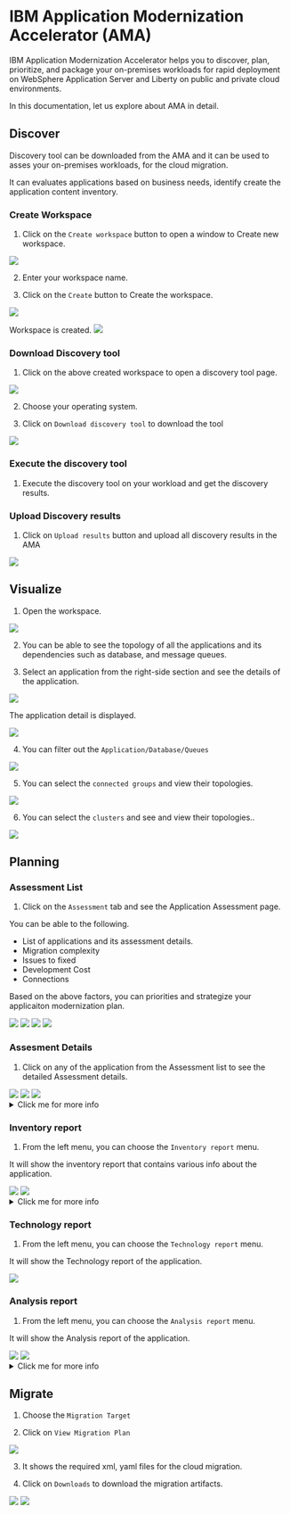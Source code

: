 # IBM Application Modernization Accelerator (AMA)

IBM Application Modernization Accelerator helps you to discover, plan, prioritize, and package your on-premises workloads for rapid deployment on WebSphere Application Server and Liberty on public and private cloud environments.

In this documentation, let us explore about AMA in detail.

## Discover

Discovery tool can be downloaded from the AMA and it can be used to asses your on-premises workloads, for the cloud migration. 

It can evaluates applications based on business needs, identify create the  application content inventory.

### Create Workspace

1. Click on the `Create workspace` button to open a window to Create new workspace.

<img src="images/a-11-workspace-1.png">

2. Enter your workspace name.

3. Click on the `Create` button to Create the workspace.

<img src="images/a-11-workspace-2.png">

Workspace is created.
<img src="images/a-11-workspace-3.png">

### Download Discovery tool

1. Click on the above created workspace to open a discovery tool page.

<img src="images/a-12-discovery-1.png">

2. Choose your operating system.

3. Click on `Download discovery tool` to download the tool

<img src="images/a-12-discovery-2.png">

### Execute the discovery tool 

1.  Execute the discovery tool on your workload and get the discovery results.


### Upload Discovery results

1. Click on `Upload results` button and upload all discovery results in the AMA

<img src="images/a-13-upload-results.png">

## Visualize

1. Open the workspace.

<img src="images/a-14-visualize-0.png">

2. You can be able to see the topology of all the applications and its dependencies such as database, and message queues.

3. Select an application from the right-side section and see the details of the application.

<img src="images/a-14-visualize-1.png">

The application detail is displayed.

<img src="images/a-14-visualize-2.png">

4. You can filter out the `Application/Database/Queues`

<img src="images/a-14-visualize-3.png">

5. You can select the `connected groups` and view their topologies.

<img src="images/a-14-visualize-4.png">

6. You can select the `clusters` and see and view their topologies..

<img src="images/a-14-visualize-5.png">

## Planning


### Assessment  List

1. Click on the `Assessment` tab and see the Application Assessment page.

You can be able to the following.
- List of applications and its assessment details.
- Migration complexity
- Issues to fixed
- Development Cost
- Connections

Based on the above factors, you can priorities and strategize your applicaiton modernization plan.

<img src="images/a-15-plan-1.png">
<img src="images/a-15-plan-2.png">
<img src="images/a-15-plan-3.png">
<img src="images/a-15-plan-4.png">

### Assesment Details

1. Click on any of the application from the Assessment list to see the detailed Assessment details.

<img src="images/a-16-detail-11.png">
<img src="images/a-16-detail-12.png">
<img src="images/a-16-detail-13.png">

<details><summary>Click me for more info</summary>

<img src="images/a-16-detail-14.png">
<img src="images/a-16-detail-15.png">
<img src="images/a-16-detail-16.png">
<img src="images/a-16-detail-17.png">
<img src="images/a-16-detail-18.png">
<img src="images/a-16-detail-19.png">
<img src="images/a-16-detail-20.png">
<img src="images/a-16-detail-21.png">
<img src="images/a-16-detail-22.png">
<img src="images/a-16-detail-23.png">
</details>

### Inventory report

1. From the left menu, you can choose the `Inventory report` menu.

It will show the inventory report that contains various info about the application.

<img src="images/a-18-report-inventory-10.png">
<img src="images/a-18-report-inventory-11.png">

<details><summary>Click me for more info</summary>

<img src="images/a-18-report-inventory-12.png">
<img src="images/a-18-report-inventory-13.png">
<img src="images/a-18-report-inventory-14.png">
<img src="images/a-18-report-inventory-15.png">
<img src="images/a-18-report-inventory-16.png">
<img src="images/a-18-report-inventory-17.png">
<img src="images/a-18-report-inventory-18.png">
<img src="images/a-18-report-inventory-19.png">
<img src="images/a-18-report-inventory-20.png">
<img src="images/a-18-report-inventory-21.png">
<img src="images/a-18-report-inventory-22.png">
<img src="images/a-18-report-inventory-23.png">
</details>

### Technology report

1. From the left menu, you can choose the `Technology report` menu.

It will show the Technology report of the application.

<img src="images/a-17-report-tech.png">

### Analysis report

1. From the left menu, you can choose the `Analysis report` menu.

It will show the Analysis report of the application.

<img src="images/a-19-report-issues-1.png">
<img src="images/a-19-report-issues-2.png">

<details><summary>Click me for more info</summary>

<img src="images/a-19-report-issues-3.png">
<img src="images/a-19-report-issues-4.png">
<img src="images/a-19-report-issues-5.png">
<img src="images/a-19-report-issues-7.png">
<img src="images/a-19-report-issues-8.png">
</details>

## Migrate

1. Choose the `Migration Target`

2. Click on `View Migration Plan`

<img src="images/a-20-migration-plan-1.png">

3. It shows the required xml, yaml files for the cloud migration.

4. Click on `Downloads` to download the migration artifacts.

<img src="images/a-20-migration-plan-2.png">
<img src="images/a-20-migration-plan-3.png">
